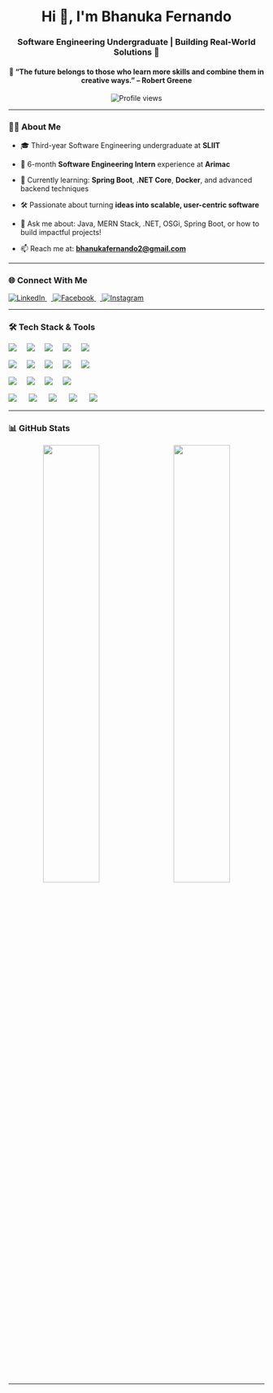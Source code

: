 <h1 align="center">Hi 👋, I'm Bhanuka Fernando</h1>
<h3 align="center">Software Engineering Undergraduate | Building Real-World Solutions 🚀</h3>
<h4 align="center">🧠 “The future belongs to those who learn more skills and combine them in creative ways.” – Robert Greene </h4>

<p align="center">
  <img src="https://komarev.com/ghpvc/?username=bhanuka-fernando&label=Profile%20views&color=0e75b6&style=flat" alt="Profile views" />
</p>

---

### 👨‍💻  About Me

- 🎓 Third-year Software Engineering undergraduate at **SLIIT**
  
- 💼 6-month **Software Engineering Intern** experience at **Arimac**
  
- 🌱 Currently learning: **Spring Boot**, **.NET Core**, **Docker**, and advanced backend techniques
  
- 🛠️ Passionate about turning **ideas into scalable, user-centric software**
  
- 💬 Ask me about: Java, MERN Stack, .NET, OSGi, Spring Boot, or how to build impactful projects!
  
- 📫 Reach me at: **bhanukafernando2@gmail.com**

---

### 🌐  Connect With Me

<p align="left"> <a href="https://www.linkedin.com/in/bhanuka-fernando/" target="_blank"> <img src="https://img.shields.io/badge/LinkedIn-0077B5?style=for-the-badge&logo=linkedin&logoColor=white" alt="LinkedIn"/> </a> &nbsp;&nbsp;<a href="https://fb.com/bhanuka.fernando" target="_blank"> <img src="https://img.shields.io/badge/Facebook-1877F2?style=for-the-badge&logo=facebook&logoColor=white" alt="Facebook"/> </a> &nbsp;&nbsp;<a href="https://instagram.com/bhanuka_fd" target="_blank"> <img src="https://img.shields.io/badge/Instagram-E4405F?style=for-the-badge&logo=instagram&logoColor=white" alt="Instagram"/> </a> </p>

---

### 🛠️  Tech Stack & Tools

<p align="center">
  <!-- Languages -->
<!-- Languages -->
<p>
  <img src="https://img.shields.io/badge/Java-007396?style=flat-square&logo=java&logoColor=white"/> &nbsp;&nbsp;&nbsp;
  <img src="https://img.shields.io/badge/JavaScript-F7DF1E?style=flat-square&logo=javascript&logoColor=black"/> &nbsp;&nbsp;&nbsp;
  <img src="https://img.shields.io/badge/TypeScript-3178C6?style=flat-square&logo=typescript&logoColor=white"/> &nbsp;&nbsp;&nbsp;
  <img src="https://img.shields.io/badge/C%23-239120?style=flat-square&logo=c-sharp&logoColor=white"/> &nbsp;&nbsp;&nbsp;
  <img src="https://img.shields.io/badge/Python-3776AB?style=flat-square&logo=python&logoColor=white"/>
</p>

<!-- Frameworks -->
<p>
  <img src="https://img.shields.io/badge/React-61DAFB?style=flat-square&logo=react&logoColor=black"/> &nbsp;&nbsp;&nbsp;
  <img src="https://img.shields.io/badge/Node.js-339933?style=flat-square&logo=node.js&logoColor=white"/> &nbsp;&nbsp;&nbsp;
  <img src="https://img.shields.io/badge/Express.js-000000?style=flat-square&logo=express&logoColor=white"/> &nbsp;&nbsp;&nbsp;
  <img src="https://img.shields.io/badge/Spring_Boot-6DB33F?style=flat-square&logo=spring-boot&logoColor=white"/> &nbsp;&nbsp;&nbsp;
  <img src="https://img.shields.io/badge/.NET-512BD4?style=flat-square&logo=dotnet&logoColor=white"/>
</p>

<!-- Databases -->
<p>
  <img src="https://img.shields.io/badge/MongoDB-47A248?style=flat-square&logo=mongodb&logoColor=white"/> &nbsp;&nbsp;&nbsp;
  <img src="https://img.shields.io/badge/MySQL-4479A1?style=flat-square&logo=mysql&logoColor=white"/> &nbsp;&nbsp;&nbsp;
  <img src="https://img.shields.io/badge/Oracle-F80000?style=flat-square&logo=oracle&logoColor=white"/> &nbsp;&nbsp;&nbsp;
  <img src="https://img.shields.io/badge/SQL_Server-CC2927?style=flat-square&logo=microsoft-sql-server&logoColor=white"/>
</p>


  <!-- Dev Tools -->
<p align="left">
  <img src="https://img.shields.io/badge/Git-F05032?style=flat-square&logo=git&logoColor=white"/> &nbsp;&nbsp;&nbsp;&nbsp;
  <img src="https://img.shields.io/badge/GitHub-181717?style=flat-square&logo=github&logoColor=white"/> &nbsp;&nbsp;&nbsp;&nbsp;
  <img src="https://img.shields.io/badge/Docker-2496ED?style=flat-square&logo=docker&logoColor=white"/> &nbsp;&nbsp;&nbsp;&nbsp;
  <img src="https://img.shields.io/badge/Postman-FF6C37?style=flat-square&logo=postman&logoColor=white"/> &nbsp;&nbsp;&nbsp;&nbsp;
  <img src="https://img.shields.io/badge/Figma-F24E1E?style=flat-square&logo=figma&logoColor=white"/>
</p>



---

### 📊  GitHub Stats

<p align="center"> <img width="47%" src="https://github-readme-stats.vercel.app/api?username=bhanuka-fernando&show_icons=true&theme=github_dark&hide_title=false&hide_border=true&include_all_commits=true&count_private=true" /> &nbsp;&nbsp;&nbsp; <img width="47%" src="https://github-readme-stats.vercel.app/api/top-langs/?username=bhanuka-fernando&layout=compact&theme=github_dark&hide_border=true&langs_count=8"/> </p>

---
